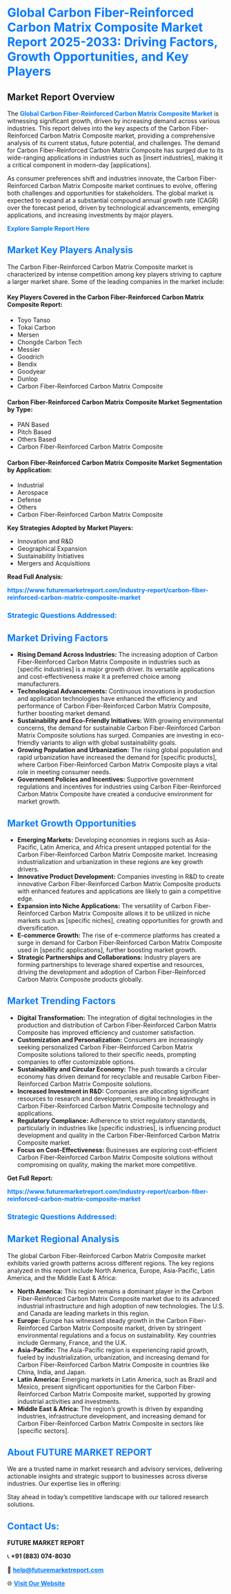 <h1 style="color: #007BFF;">Global Carbon Fiber-Reinforced Carbon Matrix Composite Market Report 2025-2033: Driving Factors, Growth Opportunities, and Key Players</h1>

<section id="overview">
<h2>Market Report Overview</h2>
<p>The <a href="https://www.futuremarketreport.com/industry-report/carbon-fiber-reinforced-carbon-matrix-composite-market" style="color: #007BFF; text-decoration: none;"><strong>Global Carbon Fiber-Reinforced Carbon Matrix Composite Market</strong></a> is witnessing significant growth, driven by increasing demand across various industries. This report delves into the key aspects of the Carbon Fiber-Reinforced Carbon Matrix Composite market, providing a comprehensive analysis of its current status, future potential, and challenges. The demand for Carbon Fiber-Reinforced Carbon Matrix Composite has surged due to its wide-ranging applications in industries such as [insert industries], making it a critical component in modern-day [applications].</p>
<p>As consumer preferences shift and industries innovate, the Carbon Fiber-Reinforced Carbon Matrix Composite market continues to evolve, offering both challenges and opportunities for stakeholders. The global market is expected to expand at a substantial compound annual growth rate (CAGR) over the forecast period, driven by technological advancements, emerging applications, and increasing investments by major players.</p>
</section>

<section id="overview">
<p><a href="https://www.futuremarketreport.com/request-sample/reportId=100197" style="color: #007BFF; text-decoration: none;"><strong>Explore Sample Report Here</strong></a></p>
</section>

<section id="key-players">
<h2 style="color: #007BFF;">Market Key Players Analysis</h2>
<p>The Carbon Fiber-Reinforced Carbon Matrix Composite market is characterized by intense competition among key players striving to capture a larger market share. Some of the leading companies in the market include:</p>
<h4>Key Players Covered in the Carbon Fiber-Reinforced Carbon Matrix Composite Report:</h4>
<ul><li>Toyo Tanso</li><li>Tokai Carbon</li><li>Mersen</li><li>Chongde Carbon Tech</li><li>Messier</li><li>Goodrich</li><li>Bendix</li><li>Goodyear</li><li>Dunlop</li><li>Carbon Fiber-Reinforced Carbon Matrix Composite</li></ul>
<h4>Carbon Fiber-Reinforced Carbon Matrix Composite Market Segmentation by Type:</h4>
<ul><li>PAN Based</li><li>Pitch Based</li><li>Others Based</li><li>Carbon Fiber-Reinforced Carbon Matrix Composite</li></ul>

<h4>Carbon Fiber-Reinforced Carbon Matrix Composite Market Segmentation by Application:</h4>
<ul><li>Industrial</li><li>Aerospace</li><li>Defense</li><li>Others</li><li>Carbon Fiber-Reinforced Carbon Matrix Composite</li></ul>
<p><strong>Key Strategies Adopted by Market Players:</strong></p>
<ul>
<li>Innovation and R&D</li>
<li>Geographical Expansion</li>
<li>Sustainability Initiatives</li>
<li>Mergers and Acquisitions</li>
</ul>
</section>

<section>
<p><strong>Read Full Analysis: </strong></p><a href="https://www.futuremarketreport.com/industry-report/carbon-fiber-reinforced-carbon-matrix-composite-market" style="color: #007BFF; text-decoration: none;"><strong>https://www.futuremarketreport.com/industry-report/carbon-fiber-reinforced-carbon-matrix-composite-market</strong></a>
<h3 style="color: #007BFF;">Strategic Questions Addressed:</h3>
</section>

<section id="driving-factors">
<h2 style="color: #007BFF;">Market Driving Factors</h2>
<ul>
<li><strong>Rising Demand Across Industries:</strong> The increasing adoption of Carbon Fiber-Reinforced Carbon Matrix Composite in industries such as [specific industries] is a major growth driver. Its versatile applications and cost-effectiveness make it a preferred choice among manufacturers.</li>
<li><strong>Technological Advancements:</strong> Continuous innovations in production and application technologies have enhanced the efficiency and performance of Carbon Fiber-Reinforced Carbon Matrix Composite, further boosting market demand.</li>
<li><strong>Sustainability and Eco-Friendly Initiatives:</strong> With growing environmental concerns, the demand for sustainable Carbon Fiber-Reinforced Carbon Matrix Composite solutions has surged. Companies are investing in eco-friendly variants to align with global sustainability goals.</li>
<li><strong>Growing Population and Urbanization:</strong> The rising global population and rapid urbanization have increased the demand for [specific products], where Carbon Fiber-Reinforced Carbon Matrix Composite plays a vital role in meeting consumer needs.</li>
<li><strong>Government Policies and Incentives:</strong> Supportive government regulations and incentives for industries using Carbon Fiber-Reinforced Carbon Matrix Composite have created a conducive environment for market growth.</li>
</ul>
</section>

<section id="growth-opportunities">
<h2 style="color: #007BFF;">Market Growth Opportunities</h2>
<ul>
<li><strong>Emerging Markets:</strong> Developing economies in regions such as Asia-Pacific, Latin America, and Africa present untapped potential for the Carbon Fiber-Reinforced Carbon Matrix Composite market. Increasing industrialization and urbanization in these regions are key growth drivers.</li>
<li><strong>Innovative Product Development:</strong> Companies investing in R&D to create innovative Carbon Fiber-Reinforced Carbon Matrix Composite products with enhanced features and applications are likely to gain a competitive edge.</li>
<li><strong>Expansion into Niche Applications:</strong> The versatility of Carbon Fiber-Reinforced Carbon Matrix Composite allows it to be utilized in niche markets such as [specific niches], creating opportunities for growth and diversification.</li>
<li><strong>E-commerce Growth:</strong> The rise of e-commerce platforms has created a surge in demand for Carbon Fiber-Reinforced Carbon Matrix Composite used in [specific applications], further boosting market growth.</li>
<li><strong>Strategic Partnerships and Collaborations:</strong> Industry players are forming partnerships to leverage shared expertise and resources, driving the development and adoption of Carbon Fiber-Reinforced Carbon Matrix Composite products globally.</li>
</ul>
</section>

<section id="trending-factors">
<h2 style="color: #007BFF;">Market Trending Factors</h2>
<ul>
<li><strong>Digital Transformation:</strong> The integration of digital technologies in the production and distribution of Carbon Fiber-Reinforced Carbon Matrix Composite has improved efficiency and customer satisfaction.</li>
<li><strong>Customization and Personalization:</strong> Consumers are increasingly seeking personalized Carbon Fiber-Reinforced Carbon Matrix Composite solutions tailored to their specific needs, prompting companies to offer customizable options.</li>
<li><strong>Sustainability and Circular Economy:</strong> The push towards a circular economy has driven demand for recyclable and reusable Carbon Fiber-Reinforced Carbon Matrix Composite solutions.</li>
<li><strong>Increased Investment in R&D:</strong> Companies are allocating significant resources to research and development, resulting in breakthroughs in Carbon Fiber-Reinforced Carbon Matrix Composite technology and applications.</li>
<li><strong>Regulatory Compliance:</strong> Adherence to strict regulatory standards, particularly in industries like [specific industries], is influencing product development and quality in the Carbon Fiber-Reinforced Carbon Matrix Composite market.</li>
<li><strong>Focus on Cost-Effectiveness:</strong> Businesses are exploring cost-efficient Carbon Fiber-Reinforced Carbon Matrix Composite solutions without compromising on quality, making the market more competitive.</li>
</ul>
</section>

<section>
<p><strong>Get Full Report: </strong></p><a href="https://www.futuremarketreport.com/industry-report/carbon-fiber-reinforced-carbon-matrix-composite-market" style="color: #007BFF; text-decoration: none;"><strong>https://www.futuremarketreport.com/industry-report/carbon-fiber-reinforced-carbon-matrix-composite-market</strong></a>
<h3 style="color: #007BFF;">Strategic Questions Addressed:</h3>
</section>


<section id="regional-analysis">
<h2 style="color: #007BFF;">Market Regional Analysis</h2>
<p>The global Carbon Fiber-Reinforced Carbon Matrix Composite market exhibits varied growth patterns across different regions. The key regions analyzed in this report include North America, Europe, Asia-Pacific, Latin America, and the Middle East & Africa:</p>
<ul>
<li><strong>North America:</strong> This region remains a dominant player in the Carbon Fiber-Reinforced Carbon Matrix Composite market due to its advanced industrial infrastructure and high adoption of new technologies. The U.S. and Canada are leading markets in this region.</li>
<li><strong>Europe:</strong> Europe has witnessed steady growth in the Carbon Fiber-Reinforced Carbon Matrix Composite market, driven by stringent environmental regulations and a focus on sustainability. Key countries include Germany, France, and the U.K.</li>
<li><strong>Asia-Pacific:</strong> The Asia-Pacific region is experiencing rapid growth, fueled by industrialization, urbanization, and increasing demand for Carbon Fiber-Reinforced Carbon Matrix Composite in countries like China, India, and Japan.</li>
<li><strong>Latin America:</strong> Emerging markets in Latin America, such as Brazil and Mexico, present significant opportunities for the Carbon Fiber-Reinforced Carbon Matrix Composite market, supported by growing industrial activities and investments.</li>
<li><strong>Middle East & Africa:</strong> The region’s growth is driven by expanding industries, infrastructure development, and increasing demand for Carbon Fiber-Reinforced Carbon Matrix Composite in sectors like [specific sectors].</li>
</ul>
</section>

<footer>
<h2 style="color: #007BFF;">About FUTURE MARKET REPORT</h2>
<p>We are a trusted name in market research and advisory services, delivering actionable insights and strategic support to businesses across diverse industries. Our expertise lies in offering:</p>

<p>Stay ahead in today’s competitive landscape with our tailored research solutions.</p>

<h2 style="color: #007BFF;">Contact Us:</h2>
<p><strong>FUTURE MARKET REPORT</strong></p>
<p>📞 <strong>+91 (883) 074-8030</strong></p>
<p>📧 <strong><a href="mailto:help@futuremarketreport.com" style="color: #007BFF;">help@futuremarketreport.com</a></strong></p>
<p>🌐 <strong><a href="https://www.futuremarketreport.com/" style="color: #007BFF;">Visit Our Website</a></strong></p>
</footer>